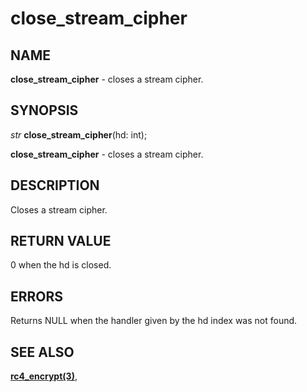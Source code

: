 # close_stream_cipher

## NAME

**close_stream_cipher** - closes a stream cipher.

## SYNOPSIS

*str* **close_stream_cipher**(hd: int);

**close_stream_cipher** - closes a stream cipher.

## DESCRIPTION
Closes a stream cipher.

## RETURN VALUE
0 when the hd is closed.

## ERRORS

Returns NULL when the handler given by the hd index was not found.

## SEE ALSO

**[rc4_encrypt(3)](rc4_encrypt.md)**,
